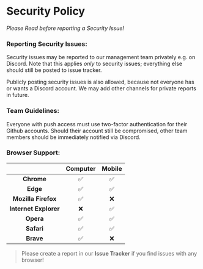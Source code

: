 # Security Policy
*Please Read before reporting a Security Issue!*

### __Reporting Security Issues__:
Security issues may be reported to our management team privately e.g. on Discord. Note that this applies _only_ to security issues; everything else should still be posted to issue tracker.

Publicly posting security issues is also allowed, because not everyone has or wants a Discord account. We may add other channels for private reports in future.

### __Team Guidelines__:
Everyone with push access must use two-factor authentication for their Github accounts. Should their account still be compromised, other team members should be immediately notified via Discord.

### __Browser Support__:

|                       |      Computer      |       Mobile       |
|:---------------------:|:------------------:|:------------------:|
|       **Chrome**      | :white_check_mark: | :white_check_mark: |
|        **Edge**       | :white_check_mark: | :white_check_mark: |
|  **Mozilla Firefox**  | :white_check_mark: |         :x:        |
| **Internet Explorer** |         :x:        | :white_check_mark: |
|       **Opera**       | :white_check_mark: | :white_check_mark: |
|       **Safari**      | :white_check_mark: | :white_check_mark: |
|       **Brave**       | :white_check_mark: |         :x:        |

> Please create a report in our **Issue Tracker** if you find issues with any browser!
